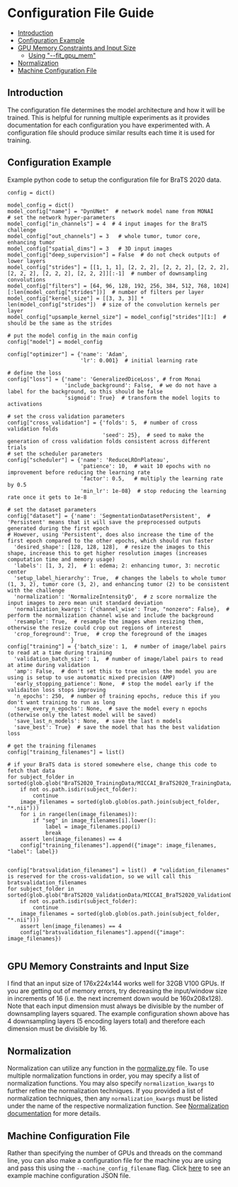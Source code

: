 # Configuration File Guide

* [Introduction](#introduction)
* [Configuration Example](#example)
* [GPU Memory Constraints and Input Size](#gpu)
  * [Using "--fit_gpu_mem"](#fitgpumem)
* [Normalization](#norm)
* [Machine Configuration File](#machine)

## Introduction <a name="introduction"></a>
The configuration file determines the model architecture and how it will be trained.
This is helpful for running multiple experiments as it provides documentation for
each configuration you have experimented with. A configuration file should produce
similar results each time it is used for training.


## Configuration Example <a name="example"></a>
Example python code to setup the configuration file for BraTS 2020 data.
```
config = dict()

model_config = dict()
model_config["name"] = "DynUNet"  # network model name from MONAI
# set the network hyper-parameters
model_config["in_channels"] = 4  # 4 input images for the BraTS challenge
model_config["out_channels"] = 3   # whole tumor, tumor core, enhancing tumor
model_config["spatial_dims"] = 3   # 3D input images
model_config["deep_supervision"] = False  # do not check outputs of lower layers
model_config["strides"] = [[1, 1, 1], [2, 2, 2], [2, 2, 2], [2, 2, 2], [2, 2, 2], [2, 2, 2], [2, 2, 2]][:-1]  # number of downsampling convolutions
model_config["filters"] = [64, 96, 128, 192, 256, 384, 512, 768, 1024][:len(model_config["strides"])]  # number of filters per layer
model_config["kernel_size"] = [[3, 3, 3]] * len(model_config["strides"])  # size of the convolution kernels per layer
model_config["upsample_kernel_size"] = model_config["strides"][1:]  # should be the same as the strides

# put the model config in the main config
config["model"] = model_config

config["optimizer"] = {'name': 'Adam', 
                       'lr': 0.001}  # initial learning rate

# define the loss
config["loss"] = {'name': 'GeneralizedDiceLoss', # from Monai
                  'include_background': False,  # we do not have a label for the background, so this should be false
                  'sigmoid': True}  # transform the model logits to activations

# set the cross validation parameters
config["cross_validation"] = {'folds': 5,  # number of cross validation folds
                              'seed': 25},  # seed to make the generation of cross validation folds consistent across different trials
# set the scheduler parameters
config["scheduler"] = {'name': 'ReduceLROnPlateau', 
                       'patience': 10,  # wait 10 epochs with no improvement before reducing the learning rate
                       'factor': 0.5,   # multiply the learning rate by 0.5
                       'min_lr': 1e-08}  # stop reducing the learning rate once it gets to 1e-8

# set the dataset parameters
config["dataset"] = {'name': 'SegmentationDatasetPersistent',  # 'Persistent' means that it will save the preprocessed outputs generated during the first epoch
# However, using 'Persistent', does also increase the time of the first epoch compared to the other epochs, which should run faster
  'desired_shape': [128, 128, 128],  # resize the images to this shape, increase this to get higher resolution images (increases computation time and memory usage)
  'labels': [1, 3, 2],  # 1: edema; 2: enhancing tumor, 3: necrotic center
  'setup_label_hierarchy': True,  # changes the labels to whole tumor (1, 3, 2), tumor core (3, 2), and enhancing tumor (2) to be consistent with the challenge
  'normalization': 'NormalizeIntensityD',  # z score normalize the input images to zero mean unit standard deviation
  'normalization_kwargs': {'channel_wise': True, "nonzero": False},  # perform the normalization channel wise and include the background
  'resample': True,  # resample the images when resizing them, otherwise the resize could crop out regions of interest
  'crop_foreground': True,  # crop the foreground of the images
                    }
config["training"] = {'batch_size': 1,  # number of image/label pairs to read at a time during training
  'validation_batch_size': 1,  # number of image/label pairs to read at atime during validation
  'amp': False,  # don't set this to true unless the model you are using is setup to use automatic mixed precision (AMP)
  'early_stopping_patience': None,  # stop the model early if the validaiton loss stops improving
  'n_epochs': 250,  # number of training epochs, reduce this if you don't want training to run as long
  'save_every_n_epochs': None,  # save the model every n epochs (otherwise only the latest model will be saved)
  'save_last_n_models': None,  # save the last n models 
  'save_best': True}  # save the model that has the best validation loss

# get the training filenames
config["training_filenames"] = list()

# if your BraTS data is stored somewhere else, change this code to fetch that data
for subject_folder in sorted(glob.glob("BraTS2020_TrainingData/MICCAI_BraTS2020_TrainingData/*")):
    if not os.path.isdir(subject_folder):
        continue
    image_filenames = sorted(glob.glob(os.path.join(subject_folder, "*.nii")))
    for i in range(len(image_filenames)):
        if "seg" in image_filenames[i].lower():
            label = image_filenames.pop(i)
            break
    assert len(image_filenames) == 4
    config["training_filenames"].append({"image": image_filenames, "label": label})


config["bratsvalidation_filenames"] = list()  # "validation_filenames" is reserved for the cross-validation, so we will call this bratsvalidation_filenames
for subject_folder in sorted(glob.glob("BraTS2020_ValidationData/MICCAI_BraTS2020_ValidationData/*")):
    if not os.path.isdir(subject_folder):
        continue
    image_filenames = sorted(glob.glob(os.path.join(subject_folder, "*.nii")))
    assert len(image_filenames) == 4
    config["bratsvalidation_filenames"].append({"image": image_filenames})
  
```
## GPU Memory Constraints and Input Size <a name="gpu"></a>
I find that an input size of 176x224x144 works well for 32GB V100 GPUs.
If you are getting out of memory errors, try decreasing the input/window size in increments of 16
(i.e. the next increment down would be 160x208x128).
Note that each input dimension must always be divisible by the number of downsampling layers squared.
The example configuration shown above has 4 downsampling layers (5 encoding layers total) and therefore each
dimension must be divisible by 16.

## Normalization <a name="norm"></a>
Normalization can utilize any function in the [normalize.py](../unet3d/utils/normalize.py) file.
To use multiple normalization functions in order, you may specify a list of normalization functions.
You may also specify ```normalization_kwargs``` to further refine the normalization techniques.
If you provided a list of normalization techniques, then any ```normalization_kwargs``` must be 
listed under the name of the respective normalization function.
See [Normalization documentation](Normalization.md) for more details.

## Machine Configuration File <a name="machine"></a>
Rather than specifying the number of GPUs and threads on the command line, you can also make a configuration file for the machine you are using
and pass this using the ```--machine_config_filename``` flag. 
Click [here](../machine_configs/v100_2gpu_32gb_config.json) to see an example machine configuration JSON file.



